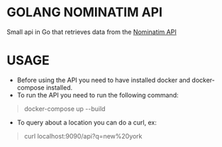 
# GOLANG NOMINATIM API

Small api in Go that retrieves data from  the [Nominatim API](https://nominatim.org/release-docs/latest/api/Overview/)

# USAGE
- Before using the API you need to have installed docker and docker-compose installed.
- To run the API you need to run the following command:
> docker-compose up --build
- To query about a location you can do a curl, ex:
> curl localhost:9090/api\?q=new%20york